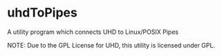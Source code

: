 # uhdToPipes
A utility program which connects UHD to Linux/POSIX Pipes

NOTE: Due to the GPL License for UHD, this utility is licensed under GPL.

